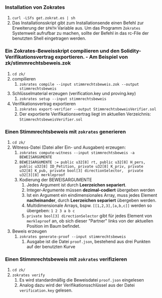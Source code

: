 ### Installation von Zokrates
1. `curl -LSfs get.zokrat.es | sh`
2. Das Installationsskript gibt zum Installationsende einen Befehl zur Erweiterung der `$PATH` Variable aus. Um das Programm `Zokrates` Systemweit aufrufbar zu machen, sollte der Befehl in das rc-File der benutzten Shell eingetragen werden.

### Ein Zokrates-Beweisskript compilieren und den Solidity-Verifikationsvertrag exportieren. - Am Beispiel von zk/stimmrechtsbeweis.zok
1. `cd zk/`
2. compilieren
    1. `zokrates compile --input stimmrechtsbeweis.zok --output stimmrechtsbeweis`
3. Schlüsselmaterial erzeugen (verification.key und proving.key)
    1. `zokrates setup --input stimmrechtsbeweis`
4. Verifikationsvertrag exportieren
    1. `zokrates export-verifier --output StimmrechtsbeweisVerifier.sol`
    2. Der exportierte Verifikationsvertrag liegt im aktuellen Verzeichnis: `StimmrechtsbeweisVerifier.sol`

### Einen Stimmrechtsbeweis mit `zokrates` generieren
1. `cd zk/`
2. Witness-Datei (Datei aller Ein- und Ausgaben) erzeugen:
    1.  `zokrates compute-witness --input stimmrechtsbeweis -a BEWEISARGUMENTE`
    2.  `BEWEISARGUMENTE := public u32[8] rt, public u32[8] H_pers, public u32[8] ID_Petition, private u32[8] K_priv, private u32[8] K_pub, private bool[3] directionSelector,  private u32[3][8] merkleproof`
    3. Kodierung der BEWEISARGUMENTE
        1.  Jedes Argument ist durch **Leerzeichen separiert**. 
        2.  Integer-Argumente müssen **dezimal-codiert** übergeben werden
        3.  Ist ein Argument ein eindimensionales Array,  muss jedes Element **nacheinander**, durch **Leerzeichen separiert** übergeben werden.
        4.  Multidimensionale Arrays, bspw.  `[[1,2,3],[a,b,c]]` werden so übergeben: `1 2 3 a b c`
        5.  `private bool[3] directionSelector` gibt für jedes Element von `merkleproof` an, ob sich dieser "Partner" links von der aktuellen Position im Baum befindet.
3. Beweis erzeugen
    1. `zokrates generate-proof --input stimmrechtsbeweis`
        1. Ausgabe ist die Datei `proof.json`, bestehend aus drei Punkten auf der benutzten Kurve

### Einen Stimmrechtsbeweis mit `zokrates` verifizieren
1. `cd zk/`
2. `zokrates verify  `
    1. Es wird standardmäßig die Beweisdatei `proof.json` eingelesen
    2. Analog dazu wird der Verifikationsschlüssel aus der Datei `verification.key` gelesen.
